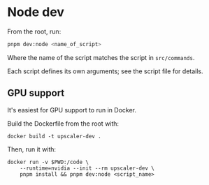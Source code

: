# Node dev

From the root, run:

```bash
pnpm dev:node <name_of_script>
```

Where the name of the script matches the script in `src/commands`.

Each script defines its own arguments; see the script file for details.

## GPU support

It's easiest for GPU support to run in Docker.

Build the Dockerfile from the root with:

```
docker build -t upscaler-dev .
```

Then, run it with:

```
docker run -v $PWD:/code \
    --runtime=nvidia --init --rm upscaler-dev \
    pnpm install && pnpm dev:node <script_name>
```

